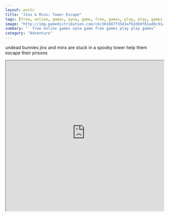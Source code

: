 ```yaml
---
layout: posts
title: "Jinx & Minx: Tower Escape"
tags: [free, online, games, oyna, game, free, games, play, play, games]
image: "http://img.gamedistribution.com/c6c361687f3543afb2db9f81ad8c91a1.jpg"
summary: "  free online games oyna game free games play play games"
category: "Adventure"
---
```


undead bunnies jinx and minx are stuck in a spooky tower help them escape their prisons

<iframe width="100%" height="480px;" src="http://flash.gamedistribution.com?game=c6c361687f3543afb2db9f81ad8c91a1"></iframe>